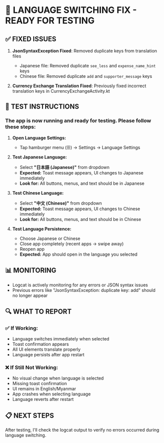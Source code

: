 # 🔧 LANGUAGE SWITCHING FIX - READY FOR TESTING

## ✅ FIXED ISSUES
1. **JsonSyntaxException Fixed**: Removed duplicate keys from translation files
   - Japanese file: Removed duplicate `see_less` and `expense_name_hint` keys
   - Chinese file: Removed duplicate `add` and `supporter_message` keys

2. **Currency Exchange Translation Fixed**: Previously fixed incorrect translation keys in CurrencyExchangeActivity.kt

## 🧪 TEST INSTRUCTIONS

### The app is now running and ready for testing. Please follow these steps:

1. **Open Language Settings:**
   - Tap hamburger menu (☰) → Settings → Language Settings

2. **Test Japanese Language:**
   - Select **"日本語 (Japanese)"** from dropdown
   - **Expected:** Toast message appears, UI changes to Japanese immediately
   - **Look for:** All buttons, menus, and text should be in Japanese

3. **Test Chinese Language:**
   - Select **"中文 (Chinese)"** from dropdown  
   - **Expected:** Toast message appears, UI changes to Chinese immediately
   - **Look for:** All buttons, menus, and text should be in Chinese

4. **Test Language Persistence:**
   - Choose Japanese or Chinese
   - Close app completely (recent apps → swipe away)
   - Reopen app
   - **Expected:** App should open in the language you selected

## 📊 MONITORING
- Logcat is actively monitoring for any errors or JSON syntax issues
- Previous errors like "JsonSyntaxException: duplicate key: add" should no longer appear

## 🔍 WHAT TO REPORT

### ✅ If Working:
- Language switches immediately when selected
- Toast confirmation appears
- All UI elements translate properly
- Language persists after app restart

### ❌ If Still Not Working:
- No visual change when language is selected
- Missing toast confirmation
- UI remains in English/Myanmar
- App crashes when selecting language
- Language reverts after restart

## 📋 NEXT STEPS
After testing, I'll check the logcat output to verify no errors occurred during language switching.
